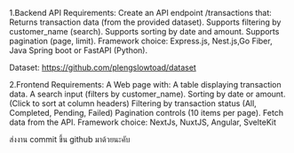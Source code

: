 1.Backend API Requirements: Create an API endpoint /transactions that: Returns transaction data (from the provided dataset). Supports filtering by customer_name (search). Supports sorting by date and amount. Supports pagination (page, limit). Framework choice: Express.js, Nest.js,Go Fiber, Java Spring boot or FastAPI (Python).

Dataset: https://github.com/plengslowtoad/dataset

2.Frontend Requirements: A Web page with: A table displaying transaction data. A search input (filters by customer_name). Sorting by date or amount. (Click to sort at column headers) Filtering by transaction status (All, Completed, Pending, Failed) Pagination controls (10 items per page). Fetch data from the API. Framework choice: NextJs, NuxtJS, Angular, SvelteKit 

ส่งงาน commit ขึ้น github มาด้วยนะคับ

